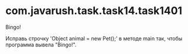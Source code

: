 # com.javarush.task.task14.task1401
Bingo!

Исправь строчку 'Object animal = new Pet();' в методе main так, чтобы программа вывела "Bingo!".
